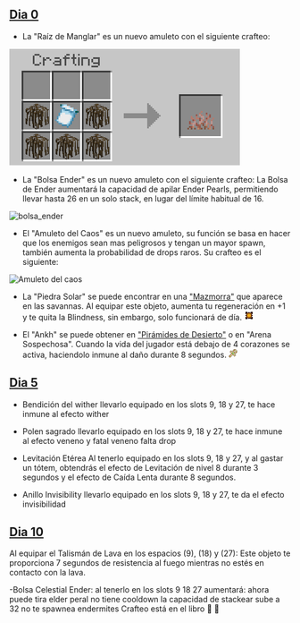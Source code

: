 ## [Dia 0](https://github.com/MiguelVeraXd/Valley-Dimensional-Wiki/blob/main/Main/Wiki/dia%200.md) 

- La "Raíz de Manglar" es un nuevo amuleto con el siguiente crafteo:

![raiz de manglar](https://github.com/MiguelVeraXd/Valley-Dimensional-Wiki/blob/main/Main/Wiki/assets/crafteo/raiz_de_manglar.png)

- La "Bolsa Ender" es un nuevo amuleto con el siguiente crafteo:
La Bolsa de Ender aumentará la capacidad de apilar Ender Pearls, permitiendo llevar hasta 26 en un solo stack, en lugar del límite habitual de 16.

![bolsa_ender](https://github.com/MiguelVeraXd/Valley-Dimensional-Wiki/blob/main/Main/Wiki/assets/crafteo/bolsa_ender.png)

- El "Amuleto del Caos" es un nuevo amuleto, su función se basa en hacer que los enemigos sean mas peligrosos y tengan un mayor spawn, también aumenta la probabilidad de drops raros. Su crafteo es el siguiente:

![Amuleto del caos](https://github.com/MiguelVeraXd/Valley-Dimensional-Wiki/blob/main/Main/Wiki/assets/crafteo/amuleto_del_caos.png)

- La "Piedra Solar" se puede encontrar en una ["Mazmorra"](https://github.com/MiguelVeraXd/Valley-Dimensional-Wiki/blob/main/Main/Wiki/dia%200.md#generaci%C3%B3n-del-mundo) que aparece en las savannas. Al equipar este objeto, aumenta tu regeneración en +1 y te quita la Blindness, sin embargo, solo funcionará de día. ![piedra_solar](https://github.com/MiguelVeraXd/Valley-Dimensional-Wiki/blob/main/Main/Wiki/assets/items/solar_stone.png)

- El "Ankh" se puede obtener en ["Pirámides de Desierto"](https://github.com/MiguelVeraXd/Valley-Dimensional-Wiki/blob/main/Main/Wiki/dia%200.md#generaci%C3%B3n-del-mundo) o en "Arena Sospechosa". Cuando la vida del jugador está debajo de 4 corazones se activa, haciendolo inmune al daño durante 8 segundos. ![ankh](https://github.com/MiguelVeraXd/Valley-Dimensional-Wiki/blob/main/Main/Wiki/assets/items/ankh.png)

## [Dia 5](https://github.com/MiguelVeraXd/Valley-Dimensional-Wiki/blob/main/Main/Wiki/dia%2010.md)

- Bendición del wither
llevarlo equipado en los slots 9, 18 y 27, te hace inmune al efecto wither

- Polen sagrado
llevarlo equipado en los slots 9, 18 y 27, te hace inmune al efecto veneno y fatal veneno 
falta drop 

- Levitación Etérea
Al tenerlo equipado en los slots 9, 18 y 27, y al gastar un tótem, obtendrás el efecto de Levitación de nivel 8 durante 3 segundos y el efecto de Caída Lenta durante 8 segundos.

- Anillo Invisibility
llevarlo equipado en los slots 9, 18 y 27, te da el efecto invisibilidad

## [Dia 10](https://github.com/MiguelVeraXd/Valley-Dimensional-Wiki/blob/main/Main/Wiki/dia%2010.md)

Al equipar el Talismán de Lava en los espacios (9), (18) y (27):
Este objeto te proporciona 7 segundos de resistencia al fuego
mientras no estés en contacto con la lava.

-Bolsa Celestial Ender:
al tenerlo en los slots 9 18 27 aumentará: ahora puede tira elder peral no tiene cooldown la capacidad de stackear sube a 32 no te spawnea endermites
Crafteo está en el libro 📖 🥶
